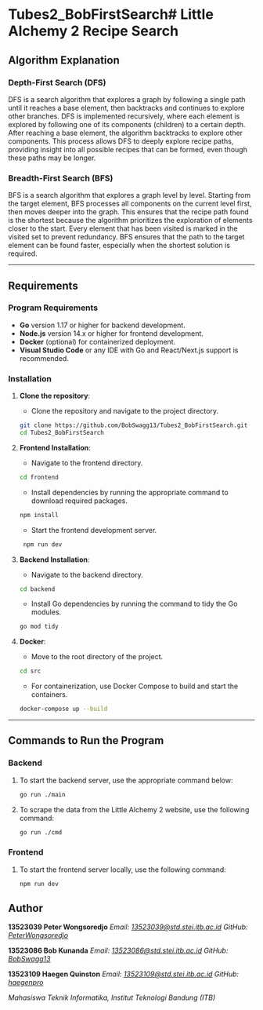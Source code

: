 # Tubes2_BobFirstSearch# Little Alchemy 2 Recipe Search

## Algorithm Explanation

### **Depth-First Search (DFS)**
DFS is a search algorithm that explores a graph by following a single path until it reaches a base element, then backtracks and continues to explore other branches. DFS is implemented recursively, where each element is explored by following one of its components (children) to a certain depth. After reaching a base element, the algorithm backtracks to explore other components. This process allows DFS to deeply explore recipe paths, providing insight into all possible recipes that can be formed, even though these paths may be longer.

### **Breadth-First Search (BFS)**
BFS is a search algorithm that explores a graph level by level. Starting from the target element, BFS processes all components on the current level first, then moves deeper into the graph. This ensures that the recipe path found is the shortest because the algorithm prioritizes the exploration of elements closer to the start. Every element that has been visited is marked in the visited set to prevent redundancy. BFS ensures that the path to the target element can be found faster, especially when the shortest solution is required.

---

## Requirements

### **Program Requirements**

- **Go** version 1.17 or higher for backend development.
- **Node.js** version 14.x or higher for frontend development.
- **Docker** (optional) for containerized deployment.
- **Visual Studio Code** or any IDE with Go and React/Next.js support is recommended.

### **Installation**

1. **Clone the repository**:
   - Clone the repository and navigate to the project directory.
    ```bash
    git clone https://github.com/BobSwagg13/Tubes2_BobFirstSearch.git
    cd Tubes2_BobFirstSearch
    ```

2. **Frontend Installation**:
   - Navigate to the frontend directory.
   ```bash
   cd frontend
   ```
   - Install dependencies by running the appropriate command to download required packages.
    ```bash
    npm install
    ```
   - Start the frontend development server.
   ```bash
    npm run dev
    ```

3. **Backend Installation**:
   - Navigate to the backend directory.
    ```bash
    cd backend
    ```
   - Install Go dependencies by running the command to tidy the Go modules.
    ```bash
    go mod tidy
    ```

4. **Docker**:
   - Move to the root directory of the project.
    ```bash
    cd src
    ```
   - For containerization, use Docker Compose to build and start the containers.
    ```bash
    docker-compose up --build
    ```
---

## Commands to Run the Program

### **Backend**

1. To start the backend server, use the appropriate command below:

    ```bash
    go run ./main
    ```

2. To scrape the data from the Little Alchemy 2 website, use the following command:

    ```bash
    go run ./cmd
    ```

### **Frontend**
1. To start the frontend server locally, use the following command:

    ```bash
    npm run dev
    ```

## Author

**13523039 Peter Wongsoredjo**
*Email: 13523039@std.stei.itb.ac.id*
*GitHub: [PeterWongsoredjo](https://github.com/PeterWongsoredjo)*

**13523086 Bob Kunanda**
*Email: 13523086@std.stei.itb.ac.id*
*GitHub: [BobSwagg13](https://github.com/BobSwagg13)*

**13523109 Haegen Quinston**
*Email: 13523109@std.stei.itb.ac.id*
*GitHub: [haegenpro](https://github.com/haegenpro)*

*Mahasiswa Teknik Informatika, Institut Teknologi Bandung (ITB)*  
